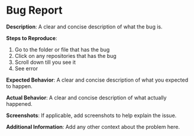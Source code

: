 # Bug Report

**Description**:
A clear and concise description of what the bug is.

**Steps to Reproduce**:

1. Go to the folder or file that has the bug
2. Click on any repositories that has the bug
3. Scroll down till you see it
4. See error

**Expected Behavior**:
A clear and concise description of what you expected to happen.

**Actual Behavior**:
A clear and concise description of what actually happened.

**Screenshots**:
If applicable, add screenshots to help explain the issue.

**Additional Information**:
Add any other context about the problem here.
